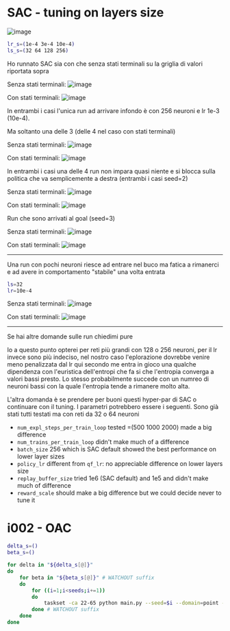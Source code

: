 # SAC - tuning on layers size

![image](../data/point/maze_simple/maze_simple.png)

```sh
lr_s=(1e-4 3e-4 10e-4)
ls_s=(32 64 128 256)
```

Ho runnato SAC sia con che senza stati terminali su la griglia di valori riportata sopra


Senza stati terminali:
![image](../data/point/f003/f003-plot.png)

Con stati terminali:
![image](../data/point/i001/i001-plot.png)

In entrambi i casi l'unica run ad arrivare infondo è con 256 neuroni e lr 1e-3 (10e-4).

Ma soltanto una delle 3 (delle 4 nel caso con stati terminali)

Senza stati terminali:
![image](../data/point/f003/lr10e-4_ls256/lr10e-4_ls256-plot-sep.png)

Con stati terminali:
![image](../data/point/i001/lr10e-4_ls256/lr10e-4_ls256-plot-sep.png)

In entrambi i casi una delle 4 run non impara quasi niente e si blocca sulla politica che va semplicemente a destra (entrambi i casi seed=2)

Senza stati terminali:
![image](../data/point/f003/lr10e-4_ls256/s2/heatmaps/hm_299.png)

Con stati terminali:
![image](../data/point/i001/lr10e-4_ls256/s2/heatmaps/hm_299.png)

Run che sono arrivati al goal (seed=3)

Senza stati terminali:
![image](../data/point/f003/lr10e-4_ls256/s3/heatmaps/hm_299.png)

Con stati terminali:
![image](../data/point/i001/lr10e-4_ls256/s3/heatmaps/hm_299.png)

-----

Una run con pochi neuroni riesce ad entrare nel buco ma fatica a rimanerci e ad avere in comportamento "stabile" una volta entrata

```sh
ls=32
lr=10e-4
```

Senza stati terminali:
![image](../data/point/f003/lr10e-4_ls32/s3/heatmaps/hm_299.png)

Con stati terminali:
![image](../data/point/i001/lr10e-4_ls32/s1/heatmaps/hm_299.png)

------

Se hai altre domande sulle run chiedimi pure

Io a questo punto opterei per reti più grandi con 128 o 256 neuroni, per il lr invece sono più indeciso, nel nostro caso l'eplorazione dovrebbe venire meno penalizzata dal lr qui secondo me entra in gioco una qualche dipendenza con l'euristica dell'entropi che fa si che l'entropia converga a valori bassi presto. Lo stesso probabilmente succede con un numreo di neuroni bassi con la quale l'entropia tende a rimanere molto alta. 

L'altra domanda è se prendere per buoni questi hyper-par di SAC o continuare con il tuning. I parametri potrebbero essere i seguenti. Sono già stati tutti testati ma con reti da 32 o 64 neuroni

  * `num_expl_steps_per_train_loop` tested =(500 1000 2000) made a big difference
  * `num_trains_per_train_loop` didn't make much of a difference
  * `batch_size` 256 which is SAC default showed the best performance on lower layer sizes
  * `policy_lr` different from `qf_lr`: no appreciable difference on lower layers size
  * `replay_buffer_size` tried 1e6 (SAC default) and 1e5 and didn't make much of difference
  * `reward_scale` should make a big difference but we could decide never to tune it 

# i002 - OAC

```sh
delta_s=()
beta_s=()

for delta in "${delta_s[@]}"
do
	for beta in "${beta_s[@]}" # WATCHOUT suffix
	do
		for ((i=1;i<seeds;i+=1))
		do
			taskset -ca 22-65 python main.py --seed=$i --domain=point --terminal --clip_state --difficulty=maze_simple --alg=oac --delta=$delta --beta_UB=$beta --max_path_length=300 --num_eval_steps_per_epoch=2000 --num_layers=2 --layer_size=256 --policy_lr=3e-4 --qf_lr=3e-4 --batch_size=256 --replay_buffer_size=1e6 --save_heatmap --epochs=300 --no_gpu --suffix=i002/delta"${delta}"_beta"${beta}" &
		done # WATCHOUT suffix
	done
done
```


